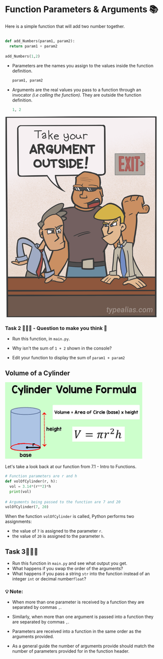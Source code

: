 # Function Parameters & Arguments 📚 

Here is a simple function that will add two number together.

````py

def add_Numbers(param1, param2):
  return param1 + param2

add_Numbers(1,2)
````

- Parameters are the names you assign to the values inside the function definition.
  ````py
  param1, param2
  ````
- Arguments are the real values you pass to a function through an invocator _(i.e calling the function)._ They are outside the function definition.
  ````py
  1, 2
  ````
![image](image_12.png)

### Task 2 👨🏽‍💻 - Question to make you think 🤔

- Run this function, in `main.py`.
- Why isn't the sum of `1 + 2` shown in the console?

- Edit your function to display the sum of `param1 + param2`

>


## Volume of a Cylinder
![image](image_14.png) 

Let's take a look back at our function from 7.1 - Intro to Functions.

````py
# Function parameters are r and h
def volOfCylinder(r, h):
  vol = 3.14*(r**2)*h
  print(vol)

# Arguments being passed to the function are 7 and 20
volOfCylinder(7, 20)
````

When the function `volOfCylinder` is called, Python performs two assignments:
- the value of `7` is assigned to the parameter `r`.
- the value of `20` is assigned to the parameter `h`.

## Task 3👨🏽‍💻 

- Run this function in `main.py` and see what output you get.
- What happens if you swap the order of the arguments?
- What happens if you pass a string `str` into the function instead of an integer `int` or decimal number`float`?




### 💡 Note:

- When more than one parameter is received by a function they are separated by commas `,`.

- Similarly, when more than one argument is passed into a function they are separated by commas `,`.

- Parameters are received into a function in the same order as the arguments provided.

- As a general guide the number of arguments provide should match the number of parameters provided for in the function header.